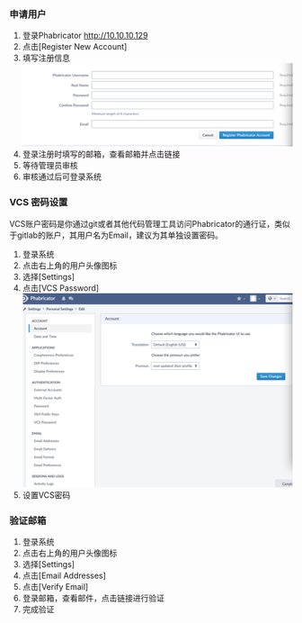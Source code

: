 ### 申请用户
1. 登录Phabricator http://10.10.10.129
2. 点击[Register New Account]
3. 填写注册信息
![](/assets/DF7D3A5F-C932-4ABD-B255-EFA2E6D4AB3E.png)
4. 登录注册时填写的邮箱，查看邮箱并点击链接
5. 等待管理员审核
6. 审核通过后可登录系统

### VCS 密码设置
VCS账户密码是你通过git或者其他代码管理工具访问Phabricator的通行证，类似于gitlab的账户，其用户名为Email，建议为其单独设置密码。
1. 登录系统
2. 点击右上角的用户头像图标
3. 选择[Settings]
4. 点击[VCS Password]
  ![](/assets/1C48069F-C61B-472F-A47D-FF50D17F0D6A.png)
5. 设置VCS密码

### 验证邮箱
1. 登录系统
2. 点击右上角的用户头像图标
3. 选择[Settings]
4. 点击[Email Addresses]
5. 点击[Verify Email]
6. 登录邮箱，查看邮件，点击链接进行验证
7. 完成验证